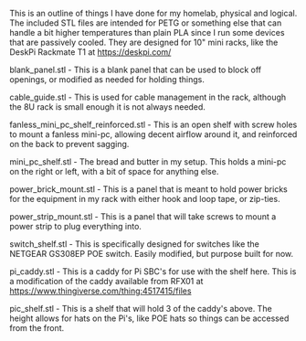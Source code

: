 This is an outline of things I have done for my homelab, physical and logical. The included STL files are intended for PETG or something else that can handle a bit higher temperatures than plain PLA since I run some devices that are passively cooled. They are designed for 10" mini racks, like the DeskPi Rackmate T1 at https://deskpi.com/

blank_panel.stl - This is a blank panel that can be used to block off openings, or modified as needed for holding things.

cable_guide.stl - This is used for cable management in the rack, although the 8U rack is small enough it is not always needed.

fanless_mini_pc_shelf_reinforced.stl - This is an open shelf with screw holes to mount a fanless mini-pc, allowing decent airflow around it, and reinforced on the back to prevent sagging.

mini_pc_shelf.stl - The bread and butter in my setup. This holds a mini-pc on the right or left, with a bit of space for anything else. 

power_brick_mount.stl - This is a panel that is meant to hold power bricks for the equipment in my rack with either hook and loop tape, or zip-ties.

power_strip_mount.stl - This is a panel that will take screws to mount a power strip to plug everything into.

switch_shelf.stl - This is specifically designed for switches like the NETGEAR GS308EP POE switch. Easily modified, but purpose built for now.

pi_caddy.stl - This is a caddy for Pi SBC's for use with the shelf here. This is a modification of the caddy available from RFX01 at https://www.thingiverse.com/thing:4517415/files

pic_shelf.stl - This is a shelf that will hold 3 of the caddy's above. The height allows for hats on the Pi's, like POE hats so things can be accessed from the front.
